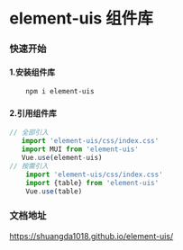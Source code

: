 
# element-uis 组件库

### 快速开始

#### 1.安装组件库
```bash
    npm i element-uis
```
#### 2.引用组件库
```javascript
// 全部引入
   import 'element-uis/css/index.css'
   import MUI from 'element-uis'
   Vue.use(element-uis)
// 按需引入
    import 'element-uis/css/index.css'
    import {table} from 'element-uis'
    Vue.use(table)      
```
### 文档地址
https://shuangda1018.github.io/element-uis/